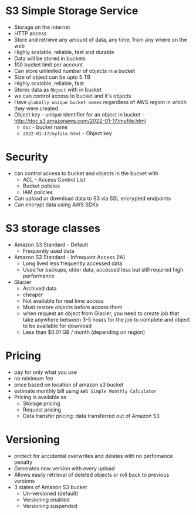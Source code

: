 # S3 Simple Storage Service
* Storage on the internet
* HTTP access
* Store and retrieve any amount of data, any time, from any where on the web
* Highly scalable, reliable, fast and durable
* Data will be stored in buckets
* 100 bucket limit per account
* Can store unlimited number of objects in a bucket
* Size of object can be upto 5 TB
* Highly scalable, reliable, fast
* Stores data as `Object` with in bucket
* we can control access to bucket and it's objects
* Have `globally unique bucket names` regardless of AWS region in which they were created
* Object key - unique identifier for an object in bucket - http://doc.s3.amazonaws.com/2022-01-17/myfile.html
	* `doc` - bucket name
	* `2022-01-17/myfile.html` - Object key

# Security
* can control access to bucket and objects in the bucket with
	* ACL - Access Control List
	* Bucket policies
	* IAM policies
* Can upload or download data to S3 via SSL encrypted endpoints
* Can encrypt data using AWS SDKs

# S3 storage classes
* Amazon S3 Standard - Default
	* Frequently used data
* Amazon S3 Standard - Infrequent Access (IA)
	* Long lived less frequently accessed data
	* Used for backups, older data, accessed less but still required high performance
* Glacier
	* Archived data
	* cheaper
	* Not available for real time access
	* Must restore objects before access them
	* when request an object from Glacier, you need to create job that take anywhere between 3-5 hours for the job to complete and object to be available for download
	* Less than $0.01 GB / month (depending on region)
	
# Pricing
* pay for only what you use
* no minimum fee
* price based on location of amazon s3 bucket
* estimate monthly bill using `AWS Simple Monthly Calculator`
* Pricing is available as
	* Storage pricing
	* Request pricing
	* Data transfer pricing: data transferred out of Amazon S3

# Versioning
* protect for accidental overwrites and deletes with no perfomance penalty
* Generates new version with every upload
* Allows easily retrieval of deleted objects or roll back to previous versions
* 3 states of Amazon S3 bucket
	* Un-versioned (default)
	* Versioning enabled
	* Versioning suspended

